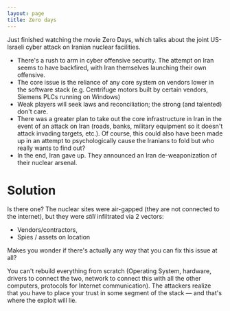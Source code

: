 ```yaml
---
layout: page
title: Zero days
---
```

Just finished watching the movie Zero Days, which talks about the joint US-Israeli cyber attack on Iranian nuclear facilities.

- There's a rush to arm in cyber offensive security. The attempt on Iran seems to have backfired, with Iran themselves launching their own offensive.
- The core issue is the reliance of any core system on vendors lower in the software stack (e.g. Centrifuge motors built by certain vendors, Siemens PLCs running on Windows)
- Weak players will seek laws and reconciliation; the strong (and talented) don't care.
- There was a greater plan to take out the core infrastructure in Iran in the event of an attack on Iran (roads, banks, military equipment so it doesn't attack invading targets, etc.). Of course, this could also have been made up in an attempt to psychologically cause the Iranians to fold but who really wants to find out?
- In the end, Iran gave up. They announced an Iran de-weaponization of their nuclear arsenal.

# Solution
Is there one? The nuclear sites were air-gapped (they are not connected to the internet), but they were *still* infiltrated via 2 vectors:
- Vendors/contractors, 
- Spies / assets on location

Makes you wonder if there's actually any way that you can fix this issue at all? 

You can't rebuild everything from scratch (Operating System, hardware, drivers to connect the two, network to connect this with all the other computers, protocols for Internet communication). The attackers realize that you have to place your trust in some segment of the stack &mdash; and that's where the exploit will lie.
